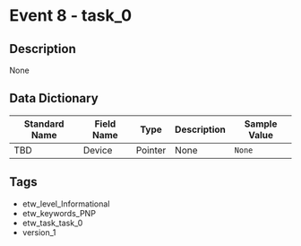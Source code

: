 # Event 8 - task_0

## Description
None

## Data Dictionary
|Standard Name|Field Name|Type|Description|Sample Value|
|---|---|---|---|---|
|TBD|Device|Pointer|None|`None`|

## Tags
* etw_level_Informational
* etw_keywords_PNP
* etw_task_task_0
* version_1